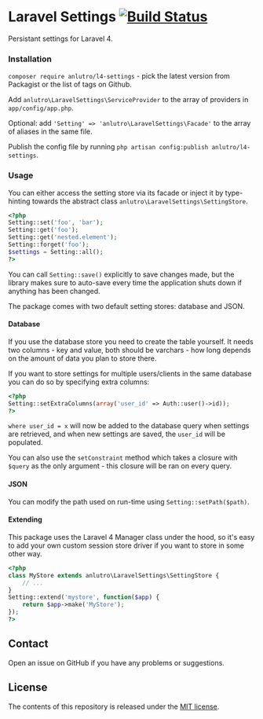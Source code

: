# Laravel Settings [![Build Status](https://travis-ci.org/anlutro/laravel-settings.png?branch=master)](https://travis-ci.org/anlutro/laravel-settings)

Persistant settings for Laravel 4.

### Installation

`composer require anlutro/l4-settings` - pick the latest version from Packagist or the list of tags on Github.

Add `anlutro\LaravelSettings\ServiceProvider` to the array of providers in `app/config/app.php`.

Optional: add `'Setting' => 'anlutro\LaravelSettings\Facade'` to the array of aliases in the same file.

Publish the config file by running `php artisan config:publish anlutro/l4-settings`.

### Usage

You can either access the setting store via its facade or inject it by type-hinting towards the abstract class `anlutro\LaravelSettings\SettingStore`.

```php
<?php
Setting::set('foo', 'bar');
Setting::get('foo');
Setting::get('nested.element');
Setting::forget('foo');
$settings = Setting::all();
?>
```

You can call `Setting::save()` explicitly to save changes made, but the library makes sure to auto-save every time the application shuts down if anything has been changed.

The package comes with two default setting stores: database and JSON.

#### Database

If you use the database store you need to create the table yourself. It needs two columns - key and value, both should be varchars - how long depends on the amount of data you plan to store there.

If you want to store settings for multiple users/clients in the same database you can do so by specifying extra columns:

```php
<?php
Setting::setExtraColumns(array('user_id' => Auth::user()->id));
?>
```

`where user_id = x` will now be added to the database query when settings are retrieved, and when new settings are saved, the `user_id` will be populated.

You can also use the `setConstraint` method which takes a closure with `$query` as the only argument - this closure will be ran on every query.

#### JSON

You can modify the path used on run-time using `Setting::setPath($path)`.

#### Extending

This package uses the Laravel 4 Manager class under the hood, so it's easy to add your own custom session store driver if you want to store in some other way.

```php
<?php
class MyStore extends anlutro\LaravelSettings\SettingStore {
	// ...
}
Setting::extend('mystore', function($app) {
	return $app->make('MyStore');
});
?>
```

## Contact

Open an issue on GitHub if you have any problems or suggestions.

## License

The contents of this repository is released under the [MIT license](http://opensource.org/licenses/MIT).